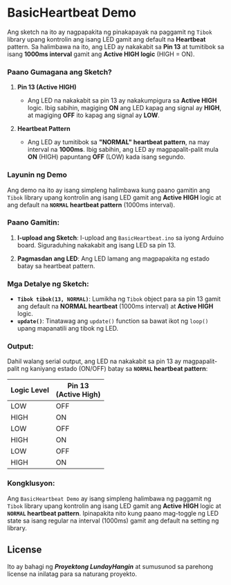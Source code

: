 # BasicHeartbeat Demo

Ang sketch na ito ay nagpapakita ng pinakapayak na paggamit ng `Tibok` library upang kontrolin ang isang LED gamit ang default na **Heartbeat** pattern. Sa halimbawa na ito, ang LED ay nakakabit sa **Pin 13** at tumitibok sa isang **1000ms interval** gamit ang **Active HIGH logic** (HIGH = ON).

### Paano Gumagana ang Sketch?

1. **Pin 13 (Active HIGH)**  
   - Ang LED na nakakabit sa pin 13 ay nakakumpigura sa **Active HIGH** logic. Ibig sabihin, magiging **ON** ang LED kapag ang signal ay **HIGH**, at magiging **OFF** ito kapag ang signal ay **LOW**.

2. **Heartbeat Pattern**  
   - Ang LED ay tumitibok sa **"NORMAL" heartbeat pattern**, na may interval na **1000ms**. Ibig sabihin, ang LED ay magpapalit-palit mula **ON** (HIGH) papuntang **OFF** (LOW) kada isang segundo.

### Layunin ng Demo

Ang demo na ito ay isang simpleng halimbawa kung paano gamitin ang `Tibok` library upang kontrolin ang isang LED gamit ang **Active HIGH** logic at ang default na **`NORMAL` heartbeat pattern** (1000ms interval).

### Paano Gamitin:

1. **I-upload ang Sketch**: I-upload ang `BasicHeartbeat.ino` sa iyong Arduino board. Siguraduhing nakakabit ang isang LED sa pin 13.
   
2. **Pagmasdan ang LED**: Ang LED lamang ang magpapakita ng estado batay sa heartbeat pattern.

### Mga Detalye ng Sketch:

- **`Tibok tibok(13, NORMAL)`**: Lumikha ng `Tibok` object para sa pin 13 gamit ang default na **NORMAL heartbeat** (1000ms interval) at **Active HIGH** logic.
- **`update()`**: Tinatawag ang `update()` function sa bawat ikot ng `loop()` upang mapanatili ang tibok ng LED.

### Output:

Dahil walang serial output, ang LED na nakakabit sa pin 13 ay magpapalit-palit ng kaniyang estado (ON/OFF) batay sa **`NORMAL` heartbeat pattern**:

<center>

| Logic Level | Pin 13 <br> (Active High) |
|-------------|--------------------------|
| LOW         | OFF                      |
| HIGH        | ON                       |
| LOW         | OFF                      |
| HIGH        | ON                       |
| LOW         | OFF                      |
| HIGH        | ON                       |

</center>

### Kongklusyon:
Ang `BasicHeartbeat Demo` ay isang simpleng halimbawa ng paggamit ng `Tibok` library upang kontrolin ang isang LED gamit ang **Active HIGH** logic at **`NORMAL` heartbeat pattern**. Ipinapakita nito kung paano mag-toggle ng LED state sa isang regular na interval (1000ms) gamit ang default na setting ng library.

## License

Ito ay bahagi ng ***Proyektong LundayHangin*** at sumusunod sa parehong license na inilatag para sa naturang proyekto.
